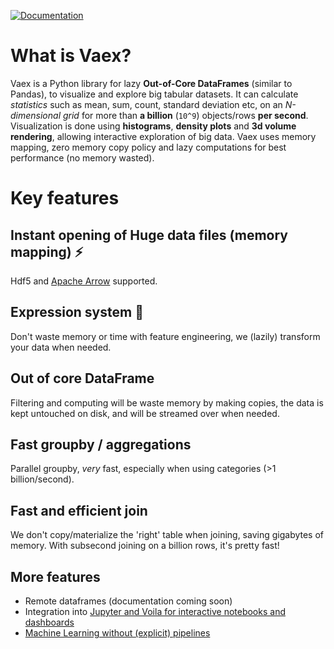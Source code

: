 
[![Documentation](https://readthedocs.org/projects/vaex/badge/?version=latest)](https://docs.vaex.io)

# What is Vaex?

Vaex is a Python library for lazy **Out-of-Core DataFrames** (similar to
Pandas), to visualize and explore big tabular datasets. It can calculate
*statistics* such as mean, sum, count, standard deviation etc, on an
*N-dimensional grid* for more than **a billion** (`10^9`) objects/rows
**per second**. Visualization is done using **histograms**, **density
plots** and **3d volume rendering**, allowing interactive exploration of
big data. Vaex uses memory mapping, zero memory copy policy and lazy
computations for best performance (no memory wasted).

# Key features
## Instant opening of Huge data files (memory mapping) ⚡
Hdf5 and [Apache Arrow](https://arrow.apache.org/) supported. 


## Expression system 🧪
Don't waste memory or time with feature engineering, we (lazily) transform your data when needed.

## Out of core DataFrame
Filtering and computing will be waste memory by making copies, the data is kept untouched on disk, and will be streamed over when needed.

## Fast groupby / aggregations
Parallel groupby, *very* fast, especially when using categories (>1 billion/second).

## Fast and efficient join
We don't copy/materialize the 'right' table when joining, saving gigabytes of memory. With subsecond joining on a billion rows, it's pretty fast!

## More features

 * Remote dataframes (documentation coming soon)
 * Integration into [Jupyter and Voila for interactive notebooks and dashboards](https://vaex.readthedocs.io/en/latest/tutorial_jupyter.html)
 * [Machine Learning without (explicit) pipelines](https://vaex.readthedocs.io/en/latest/tutorial_ml.html) 